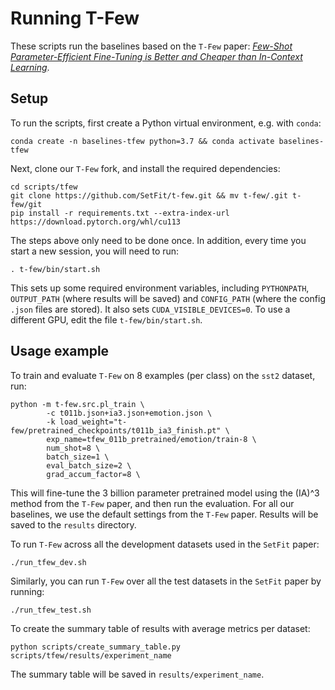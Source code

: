 # Running T-Few

These scripts run the baselines based on the `T-Few` paper: [_Few-Shot Parameter-Efficient Fine-Tuning is Better and Cheaper than In-Context Learning_](https://arxiv.org/abs/2205.05638).

## Setup

To run the scripts, first create a Python virtual environment, e.g. with `conda`:

```
conda create -n baselines-tfew python=3.7 && conda activate baselines-tfew
```

Next, clone our `T-Few` fork, and install the required dependencies:

```
cd scripts/tfew
git clone https://github.com/SetFit/t-few.git && mv t-few/.git t-few/git
pip install -r requirements.txt --extra-index-url https://download.pytorch.org/whl/cu113
```
The steps above only need to be done once. In addition, every time you start a new session, you will need to run:
```
. t-few/bin/start.sh
```
This sets up some required environment variables, including `PYTHONPATH`, `OUTPUT_PATH` (where results will be saved) and `CONFIG_PATH` (where the config `.json` files are stored).
It also sets `CUDA_VISIBLE_DEVICES=0`. To use a different GPU, edit the file `t-few/bin/start.sh`.

## Usage example

To train and evaluate `T-Few` on 8 examples (per class) on the `sst2` dataset, run:

```
python -m t-few.src.pl_train \
        -c t011b.json+ia3.json+emotion.json \
        -k load_weight="t-few/pretrained_checkpoints/t011b_ia3_finish.pt" \
        exp_name=tfew_011b_pretrained/emotion/train-8 \
        num_shot=8 \
        batch_size=1 \
        eval_batch_size=2 \
        grad_accum_factor=8 \
```

This will fine-tune the 3 billion parameter pretrained model using the (IA)^3 method from the `T-Few` paper, and then run the evaluation. For all our baselines, we use the default settings from the `T-Few` paper.
Results will be saved to the `results` directory. 

To run `T-Few` across all the development datasets used in the `SetFit` paper:

```
./run_tfew_dev.sh
```

Similarly, you can run `T-Few` over all the test datasets in the `SetFit` paper by running:

```
./run_tfew_test.sh
```

To create the summary table of results with average metrics per dataset:
```
python scripts/create_summary_table.py scripts/tfew/results/experiment_name
```

The summary table will be saved in `results/experiment_name`.
